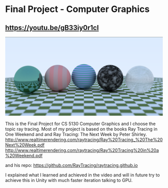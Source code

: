# Final Project - Computer Graphics

## https://youtu.be/gB33iy0r1cI
![ScreenShot_1](./img4.png)


This is the Final Project for CS 5130 Computer Graphics and I choose the topic ray tracing. Most of my project is based on the books Ray Tracing in One Weekend and and Ray Tracing: The Next Week by Peter Shirley. 
http://www.realtimerendering.com/raytracing/Ray%20Tracing_%20The%20Next%20Week.pdf
http://www.realtimerendering.com/raytracing/Ray%20Tracing%20in%20a%20Weekend.pdf

and his repo: https://github.com/RayTracing/raytracing.github.io

I explained what I learned and achieved in the video and will in future try to achieve this in Unity with much faster iteration talking to GPU. 


